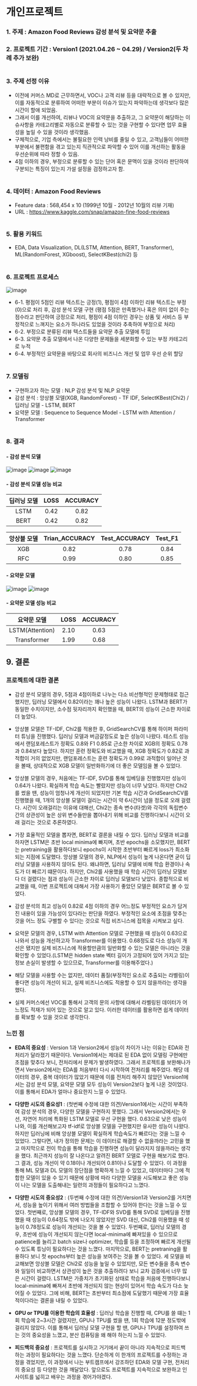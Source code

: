 # 개인프로젝트
### 1. 주제 : Amazon Food Reviews 감성 분석 및 요약문 추출
### 2. 프로젝트 기간 : Version1 (2021.04.26 ~ 04.29) / Version2(두 차례 추가 보완)
#
### 3. 주제 선정 이유 
- 이전에 커머스 MD로 근무하면서, VOC나 고객 리뷰 등을 대략적으로 볼 수 있지만, 이를 자동적으로 분류하여 어떠한 부분이 이슈가 있는지 파악하는데 생각보다 많은 시간이 할애 되었음. 
- 그래서 이를 개선하여, 리뷰나 VOC의 요약문을 추출하고, 그 요약문이 해당하는 이슈사항을 카테고리별로 자동으로 분류할 수 있는 것을 구현할 수 있다면 업무 효율성을 높일 수 있을 것이라 생각했음.
- 구체적으로, 기업 측에서는 불필요한 인력 낭비를 줄일 수 있고, 고객님들이 어떠한 부분에서 불편함을 겪고 있는지 직관적으로 파악할 수 있어 이를 개선하는 활동을 우선순위에 따라 정할 수 있음.
- 4점 이하의 경우, 부정으로 분류할 수 있는 단어 혹은 문맥이 있을 것이라 판단하여 구분되는 특징이 있는지 가설 설정을 검정하고자 함.
#
### 4. 데이터 : Amazon Food Reviews
- Feature data : 568,454 x 10 (1999년 10월 - 2012년 10월의 리뷰 기재)
- URL : https://www.kaggle.com/snap/amazon-fine-food-reviews
#
### 5. 활용 키워드 
- EDA, Data Visualization, DL(LSTM, Attention, BERT, Transformer), ML(RandomForest, XGboost), SelectKBest(chi2) 등
#
### 6. 프로젝트 프로세스
![image](https://user-images.githubusercontent.com/76590396/127770884-0b36177b-4fef-4664-b769-c83e0689da9d.png)
- 6-1. 평점이 5점인 리뷰 텍스트는 긍정(1), 평점이 4점 이하인 리뷰 텍스트는 부정(0)으로 처리 후, 감성 분석 모델 구현
(평점 5점은 만족했거나 혹은 의미 없이 주는 점수라고 판단하여 긍정으로 처리, 평점이 4점 이하인 경우는 상품 및 서비스 등 부정적으로 느껴지는 요소가 하나라도 있었을 것이라 추축하여 부정으로 처리)
- 6-2. 부정으로 분류된 리뷰 텍스트들을 요약문 추출 모델에 투입
- 6-3. 요약문 추출 모델에서 나온 다양한 문제들을 세분화할 수 있는 부정 카테고리로 누적
- 6-4. 부정적인 요약문을 바탕으로 회사의 비즈니스 개선 및 업무 우선 순위 할당
#
### 7. 모델링
- 구현하고자 하는 모델 : NLP 감성 분석 및 NLP 요약문
- 감성 분석 : 앙상블 모델(XGB, RandomForest) - TF IDF, SelectKBest(Chi2) / 딥러닝 모델 - LSTM, BERT
- 요약문 모델 : Sequence to Sequence Model - LSTM with Attention / Transformer
#
### 8. 결과
#### - 감성 분석 모델
![image](https://user-images.githubusercontent.com/76590396/127770355-ace655e0-815d-4722-8edb-92393b54aaac.png)
![image](https://user-images.githubusercontent.com/76590396/127770444-648e9dd0-9dbd-4266-92f5-0902c3c5f92d.png)
![image](https://user-images.githubusercontent.com/76590396/127782872-b68c1e9c-8874-429c-a38c-b9ea80749203.png)

#### - 감성 분석 모델 성능 비교
|딥러닝 모델|LOSS|ACCURACY|
|:----------------:|:----------------:|:----------------:|
|LSTM|0.42|0.82|
|BERT|0.42|0.82|

|앙상블 모델|Trian_ACCURACY|Test_ACCURACY|Test_F1
|:----------------:|:----------------:|:----------------:|:----------------:|
|XGB|0.82|0.78|0.84|
|RFC|0.99|0.80|0.85|

#### - 요약문 모델
![image](https://user-images.githubusercontent.com/76590396/127770275-a45b006e-198a-4a02-b257-25f3332ec055.png)
![image](https://user-images.githubusercontent.com/76590396/127770195-c8952a83-0556-47a8-bc5d-49accd030cad.png)
#### - 요약문 모델 성능 비교
|요약문 모델|LOSS|ACCURACY|
|:----------------:|:----------------:|:----------------:|
|LSTM(Attention)|2.10|0.63|
|Transformer|1.99|0.68|
## 9. 결론
### 프로젝트에 대한 결론
- 감성 분석 모델의 경우, 5점과 4점이하로 나누는 다소 비선형적인 문제형태로 접근했지만, 딥러닝 모델에서 0.82이라는 꽤나 높은 성능이 나왔다. LSTM과 BERT가 동일한 수치이지만, 소수점 뒷자리까지 확인했을 때, BERT의 성능이 근소한 차이로 더 높았다.
- 앙상블 모델은 TF-IDF, Chi2를 적용한 후, GridSearchCV를 통해 하이퍼 파라미터 튜닝을 진행했다. 딥러닝 모델과 버금갈정도로 높은 성능이 나왔다. 테스트 성능에서 랜덤포레스트가 정확도 0.8와 F1 0.85로 근소한 차이로 XGB의 정확도 0.78과 0.84보다 높았다. 하지만 훈련 정확도와 비교했을 때, XGB 정확도가 0.82로 과적합이 거의 없었지만, 랜덤포레스트는 훈련 정확도가 0.99로 과적합이 일어난 것을 볼때, 상대적으로 XGB 모델이 일반화하기에 더 좋은 모델임을 볼 수 있었다.
- 앙상블 모델의 경우, 처음에는 TF-IDF, SVD를 통해 임베딩을 진행했지만 성능이 0.64가 나왔다. 확실하게 학습 속도는 빨랐지만 성능이 너무 낮았다. 하지만 Chi2를 썼을 땐, 성능이 엄청나게 개선이 되었지만 기본 학습 시간과 GridSearchCV를 진행했을 때, 1개의 앙상블 모델이 걸리는 시간이 약 6시간이 넘을 정도로 오래 걸렸다. 시간이 오래걸리는 이유에 대해선, Chi2는 종속 변수(타겟)와 각각의 독립변수 간의 상관성이 높은 상위 변수들만을 뽑아내기 위해 비교를 진행하다보니 시간이 오래 걸리는 것으로 추론하였다.

- 가장 효율적인 모델을 뽑자면, BERT로 결론을 내릴 수 있다. 딥러닝 모델과 비교를 하자면 LSTM은 초반 local minima에 빠지며, 초반 epochs을 소모했지만, BERT는 pretraining을 활용하다보니 epochs이 시작한 초반부터 빠르게 loss가 최소화되는 지점에 도달했다. 앙상블 모델의 경우, NLP에서 성능이 높게 나온다면 굳이 딥러닝 모델을 사용하지 않아도 된다. 왜냐하면, 딥러닝 모델에 비해 학습 환경이나 속도가 더 빠르기 떄문이다. 하지만, Chi2를 사용했을 때 학습 시간이 딥러닝 모델보다 더 걸렸다는 점과 성능이 근소한 차이로 딥러닝 모델보다 낮았다. 종합적으로 비교했을 때, 이번 프로젝트에 대해서 가장 사용하기 좋았던 모델은 BERT로 볼 수 있었다.

- 감성 분석의 최고 성능이 0.82로 4점 이하의 경우 어느정도 부정적인 요소가 담겨진 내용이 있을 가능성이 있다라는 판단을 하였다. 부정적인 요소에 초점을 맞추는 것을 어느 정도 구별할 수 있다는 것으로 직접 비즈니스에 접목을 시켜보고 싶다.

- 요악문 모델의 경우, LSTM with Attention 모델로 구현했을 때 성능이 0.63으로 나와서 성능을 개선하고자 Transformer를 이용했다. 0.68정도로 다소 성능이 개선은 됐지만 실제 비즈니스에 적용할만큼의 일반화할 수 있는 모델은 아니라는 것을 확인할 수 있었다.(LSTM은 hidden state 벡터 길이가 고정되어 있어 가지고 있는 정보 손실이 발생할 수 있으므로, Transformer를 이용해주었다.)

- 해당 모델을 사용할 수는 없지만, 데이터 품질(부정적인 요소로 추출되는 라벨링)이 좋다면 성능이 개선이 되고, 실제 비즈니스에도 적용할 수 있지 않을까라는 생각을 했다. 

- 실제 커머스에선 VOC를 통해서 고객의 문의 사항에 대해서 라벨링된 데이터가 어느정도 적재가 되어 있는 것으로 알고 있다. 이러한 데이터를 활용하면 쉽게 데이터를 확보할 수 있을 것으로 생각한다.

### 느낀 점
- **EDA의 중요성** : Version 1과 Version2에서 성능이 차이가 나는 이유는 EDA와 전처리가 달라졌기 때문이다. Version1에서는 제대로 된 EDA 없이 모델링 구현에만 초점을 맞추다 보니, 전처리에서 문제가 발생하였다. 그래서 프로젝트를 보완해나가면서 Version2에서는 EDA를 처음부터 다시 시작하여 전처리를 해주었다. 해당 데이터의 경우, 중복 데이터가 많았기 때문에 이를 전처리 해주지 않았던 Version1에서는 감성 분석 모델, 요약문 모델 모두 성능이 Version2보다 높게 나온 것이었다. 이를 통해서 EDA가 얼마나 중요한지 느낄 수 있었다.

- **다양한 시도의 중요성1** : (첫번째 수정에 대한 의견)Version1에서는 시간이 부족하여 감성 분석의 경우, 다양한 모델을 구현하지 못했다. 그래서 Version2에서는 우선, 자연어 처리에 특화된 LSTM 모델로 우선 구현을 했다. 0.63으로 낮은 성능이 나와, 이를 개선해보고자 tf-idf로 앙상블 모델을 구현했지만 유사한 성능이 나왔다. 하지만 딥러닝에 비해 앙상블 모델이 확실하게 학습속도가 빠르다는 것을 느낄 수 있었다. 그렇다면, 내가 정의한 문제는 이 데이터로 해결할 수 없을까라는 고민을 했고 마지막으로 전이 학습을 통해 학습을 진행하면 성능이 달라지지 않을까라는 생각을 했다. 최근까지 성능이 잘 나온다고 알려진 BERT 모델로 구현을 해보기로 했다. 그 결과, 성능 개선이 약 0.18이나 개선되어 0.81이나 도달할 수 있었다. 이 과정을 통해 ML 모델과 DL 모델의 장단점을 명확하게 느낄 수 있었고, 데이터마다 그에 적합한 모델이 있을 수 있기 때문에 상황에 따라 다양한 모델을 시도해보고 좋은 성능이 나는 모델을 도출해내는 일련의 과정들이 필요하다고 느꼈다.

- **다양한 시도의 중요성2** : (두번째 수정에 대한 의견)Version1과 Version2를 거치면서, 성능을 높이기 위해서 여러 방법들을 조합할 수 있어야 한다는 것을 느낄 수 있었다. 첫번째로, 앙상블 모델의 경우, TF-IDF와 SVD를 통해 SVD로 임베딩을 진행했을 때 성능이 0.64정도 밖에 나오지 않았지만 SVD 대신, Chi2를 이용했을 때 성능이 0.78정도로 성능이 개선되는 것을 볼 수 있었다. 두번째로, 딥러닝 모델의 경우, 초반에 성능이 개선되지 않는다면 local-minima에 빠져있을 수 있으므로 patience를 늘리고 batch size나 optimizer, 학습률 등을 조정하며 빠르게 개선될 수 있도록 튜닝이 필요하다는 것을 느꼈다. 마지막으로, BERT는 pretraning을 활용하다 보니 첫 epochs부터 높은 성능을 보여주는 것을 볼 수 있었다. 세 모델을 비교해보면 앙상블 모델은 Chi2로 성능을 높일 수 있었지만, 모든 변수들을 종속 변수와 일일이 비교하면서 상관성이 높은 것을 추출하려다 보니 교차 검증에서 너무 많은 시간이 걸렸다. LSTM은 가중치가 초기화된 상태로 학습을 처음에 진행하다보니 local-minima에 빠져서 초반에 개선되지 않는 현상이 있어서 학습 속도가 다소 늦어질 수 있었다. 그에 비해, BERT는 초반부터 최소점에 도달했기 때문에 가장 효율적이다라는 결론을 내릴 수 있었다.

- **GPU or TPU를 이용한 학습의 효율성** : 딥러닝 학습을 진행할 때, CPU를 쓸 떄는 1회 학습에 2~3시간 걸렸지만, GPU나 TPU를 썼을 땐, 1회 학습에 12분 정도밖에 걸리지 않았다. 이를 통해서 딥러닝 모델 구현을 할 땐, GPU나 TPU를 설정하여 쓰는 것의 중요성을 느꼈고, 분산 컴퓨팅을 왜 해야 하는지 느낄 수 있었다.

- **피드백의 중요성** : 프로젝트를 실시하고 거기에서 끝이 아니라 지속적으로 피드백 하는 과정이 필요하다는 것을 느꼈다. 단순하게 이 한개의 프로젝트를 수정하는 과정을 겪었지만, 이 과정에서 나는 부트캠프에서 강조하던 EDA와 모델 구현, 전처리의 중요성 등 다양한 것을 깨달았다. 앞으로도 프로젝트를 지속적으로 보완하고 인사이트를 넓히고 배우는 과정을 겪어가야겠다.

